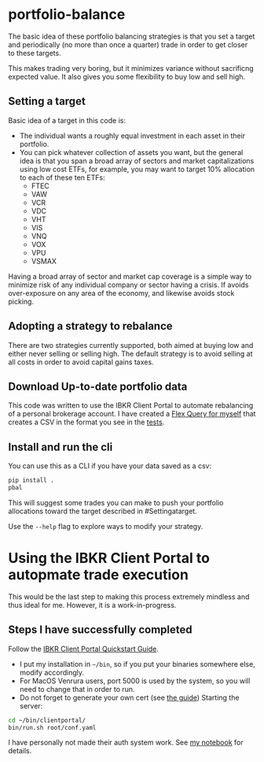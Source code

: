 # portfolio-balance
The basic idea of these portfolio balancing strategies is that you set a target and periodically (no more than once a quarter) trade in order to get closer to these targets.

This makes trading very boring, but it minimizes variance without sacrificng expected value.  It also gives you some flexibility to buy low and sell high.

## Setting a target
Basic idea of a target in this code is:
- The individual wants a roughly equal investment in each asset in their portfolio.
- You can pick whatever collection of assets you want, but the general idea is that you span a broad array of sectors and market capitalizations using low cost ETFs, for example, you may want to target 10% allocation to each of these ten ETFs:
  - FTEC
  - VAW
  - VCR
  - VDC
  - VHT
  - VIS
  - VNQ
  - VOX
  - VPU
  - VSMAX

Having a broad array of sector and market cap coverage is a simple way to minimize risk of any individual company or sector having a crisis.
If avoids over-exposure on any area of the economy, and likewise avoids stock picking.
 
## Adopting a strategy to rebalance
There are two strategies currently supported, both aimed at buying low and either never selling or selling high.
The default strategy is to avoid selling at all costs in order to avoid capital gains taxes.

## Download Up-to-date portfolio data
This code was written to use the IBKR Client Portal to automate rebalancing of a personal brokerage account.
I have created a [Flex Query for myself](https://portal.interactivebrokers.com/AccountManagement/AmAuthentication?action=RM_FLEX_QUERIES) that creates a CSV in the format you see in the [tests](./tests/data).

## Install and run the cli
You can use this as a CLI if you have your data saved as a csv:
```bash
pip install .
pbal
```
This will suggest some trades you can make to push your portfolio allocations toward the target described in #Settingatarget.

Use the `--help` flag to explore ways to modify your strategy.

# Using the IBKR Client Portal to autopmate trade execution
This would be the last step to making this process extremely mindless and thus ideal for me.
However, it is a work-in-progress.

## Steps I have successfully completed
Follow the [IBKR Client Portal Quickstart Guide](https://interactivebrokers.github.io/cpwebapi/quickstart).
- I put my installation in `~/bin`, so if you put your binaries somewhere else, modify accordingly.
- For MacOS Venrura users, port 5000 is used by the system, so you will need to change that in order to run.
- Do not forget to generate your own cert (see [the guide](https://interactivebrokers.github.io/cpwebapi/use-cases#invalid-ssl-certificate))
Starting the server:
```bash
cd ~/bin/clientportal/
bin/run.sh root/conf.yaml
```
I have personally not made their auth system work.  See [my notebook](./notebooks/main.ipynb) for details.
